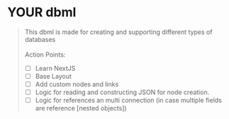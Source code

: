 # YOUR dbml
> This dbml is made for creating and supporting different types of databases
> <br>
> <br>
> Action Points:
> - [ ] Learn NextJS
> - [ ] Base Layout 
> - [ ] Add custom nodes and links
> - [ ] Logic for reading and constructing JSON for node creation.
> - [ ] Logic for references an multi connection (in case multiple fields are reference [nested objects])